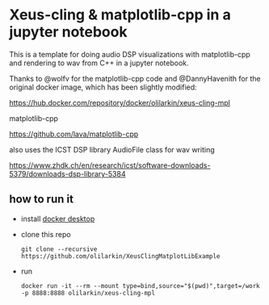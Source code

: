 # Xeus-cling & matplotlib-cpp in a jupyter notebook

This is a template for doing audio DSP visualizations with matplotlib-cpp and rendering to wav from C++ in a jupyter notebook.

Thanks to @wolfv for the matplotlib-cpp code and @DannyHavenith for the original docker image, which has been slightly modified:

https://hub.docker.com/repository/docker/olilarkin/xeus-cling-mpl

matplotlib-cpp

https://github.com/lava/matplotlib-cpp

also uses the ICST DSP library AudioFile class for wav writing

https://www.zhdk.ch/en/research/icst/software-downloads-5379/downloads-dsp-library-5384


## how to run it
* install [docker desktop](https://www.docker.com)
* clone this repo 

    `git clone --recursive https://github.com/olilarkin/XeusClingMatplotLibExample`
* run 

    `docker run -it --rm --mount type=bind,source="$(pwd)",target=/work -p 8888:8888 olilarkin/xeus-cling-mpl`
